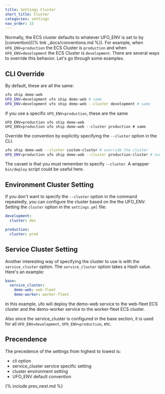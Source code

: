 ```yaml
---
title: Settings Cluster
short_title: Cluster
categories: settings
nav_order: 15
---
```


Normally, the ECS cluster defaults to whatever UFO_ENV is set to by [convention]({% link _docs/conventions.md %}).  For example, when `UFO_ENV=production` the ECS Cluster is `production` and when `UFO_ENV=development` the ECS Cluster is `development`.  There are several ways to override this behavior. Let's go through some examples.

## CLI Override

By default, these are all the same:

```sh
ufo ship demo-web
UFO_ENV=development ufo ship demo-web # same
UFO_ENV=development ufo ship demo-web --cluster development # same
```

If you use a specific `UFO_ENV=production`, these are the same

```
UFO_ENV=production ufo ship demo-web
UFO_ENV=production ufo ship demo-web --cluster production # same
```

Override the convention by explicitly specifying the `--cluster` option in the CLI.

```sh
ufo ship demo-web --cluster custom-cluster # override the cluster
UFO_ENV=production ufo ship demo-web --cluster production-cluster # override the cluster
```

The cavaet is that you must remember to specify `--cluster`.  A wrapper `bin/deploy` script could be useful here.

## Environment Cluster Setting

If you don't want to specify the `--cluster` option in the command repeatedly, you can configure the cluster based on the the UFO_ENV.  Setting the `cluster` option in the `settings.yml` file:

```yaml
development:
  cluster: dev

production:
  cluster: prod
```

## Service Cluster Setting

Another interesting way of specifying the cluster to use is with the `service_cluster` option.  The `service_cluster` option takes a Hash value. Here's an example:

```yaml
base:
  service_cluster:
    demo-web: web-fleet
    demo-worker: worker-fleet
```

In this example, ufo will deploy the demo-web service to the web-fleet ECS cluster and the demo-worker service to the worker-fleet ECS cluster.

Also since the service_cluster is configured in the base section, it is used for all `UFO_ENV=development`, `UFO_ENV=production`, etc.

## Precendence

The precedence of the settings from highest to lowest is:

* cli option
* service_cluster service specific setting
* cluster environment setting
* UFO_ENV default convention

{% include prev_next.md %}
